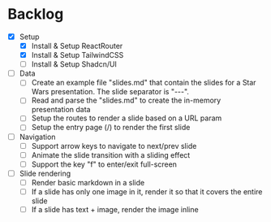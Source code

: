 # Backlog

- [x] Setup
    - [x] Install & Setup ReactRouter
    - [x] Install & Setup TailwindCSS
    - [ ] Install & Setup Shadcn/UI
- [ ] Data
    - [ ] Create an example file "slides.md" that contain the slides for a Star Wars presentation. The slide separator is "---".
    - [ ] Read and parse the "slides.md" to create the in-memory presentation data
    - [ ] Setup the routes to render a slide based on a URL param
    - [ ] Setup the entry page (/) to render the first slide
- [ ] Navigation
    - [ ] Support arrow keys to navigate to next/prev slide
    - [ ] Animate the slide transition with a sliding effect
    - [ ] Support the key "f" to enter/exit full-screen
- [ ] Slide rendering
    - [ ] Render basic markdown in a slide
    - [ ] If a slide has only one image in it, render it so that it covers the entire slide
    - [ ] If a slide has text + image, render the image inline